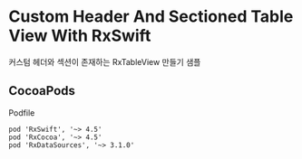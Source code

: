 Custom Header And Sectioned Table View With RxSwift
======================================

커스텀 헤더와 섹션이 존재하는 RxTableView 만들기 샘플

## CocoaPods

Podfile
```
pod 'RxSwift', '~> 4.5'
pod 'RxCocoa', '~> 4.5'
pod 'RxDataSources', '~> 3.1.0'
```
